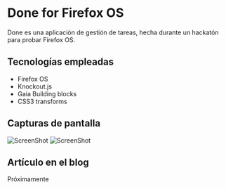 Done for Firefox OS
=====================

Done es una aplicación de gestión de tareas, hecha durante un hackatón para probar Firefox OS.

Tecnologías empleadas
---------------------

- Firefox OS
- Knockout.js
- Gaia Building blocks
- CSS3 transforms

Capturas de pantalla
---------------------
![ScreenShot](https://raw.github.com/rlbisbe/done-firefoxos/master/snapshots/mainWindow.png)
![ScreenShot](https://raw.github.com/rlbisbe/done-firefoxos/master/snapshots/mainWindow.png)

Artículo en el blog
---------------------
Próximamente
